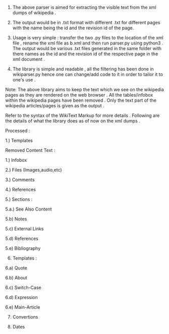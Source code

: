 1. The above parser is aimed for extracting the visible text from the xml dumps of wikipedia .

2. The output would be in .txt format with different .txt for different pages with the name being the id and the revision id of the page. 

3. Usage is very simple : transfer the two .py files to the location of the xml file , rename the xml file as b.xml and then run parser.py using python3 . The output would be various .txt files generated in the same folder with there names as the id and the revision id of the respective page in the xml document .

4. The library is simple and readable , all the filtering has been done in wikiparser.py hence one can change/add code to it in order to tailor it to one's use .

Note: The above library aims to keep the text which we see on the wikipedia pages as they are rendered on the web browser . All the tables/infobox within the wikipedia pages have been removed . Only the text part of the wikipedia articles/pages is given as the output .


Refer to the syntax of the WikiText Markup for more details .
Following are the details of what the library does as of now on the xml dumps .

Processed :

1.) Templates

Removed Content Text :

1.) Infobox

2.) Files (Images,audio,etc)

3.) Comments

4.) References

5.) Sections :

5.a.) See Also Content
		
5.b) Notes

5.c) External Links

5.d) References

5.e) Bibliography

6) Templates :

6.a) Quote

6.b) About

6.c) Switch-Case

6.d) Expression

6.e) Main-Article 

7) Convertions

8) Dates

